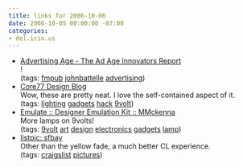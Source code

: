 ```yaml
---
title: links for 2006-10-06
date: 2006-10-05 00:00:00 -07:00
categories:
- del.icio.us
---
```


<ul class="delicious">
	<li>
		<div class="delicious-link"><a href="http://adage.com/article?article_id=112246">Advertising Age - The Ad Age Innovators Report</a></div>
		<div class="delicious-extended">!</div>
		<div class="delicious-tags">(tags: <a href="http://del.icio.us/torrez/fmpub">fmpub</a> <a href="http://del.icio.us/torrez/johnbattelle">johnbattelle</a> <a href="http://del.icio.us/torrez/advertising">advertising</a>)</div>
	</li>
	<li>
		<div class="delicious-link"><a href="http://www.core77.com/blog/technology/richard_lawsons_9voltive_4679.asp">Core77 Design Blog</a></div>
		<div class="delicious-extended">Wow, these are pretty neat. I love the self-contained aspect of it.</div>
		<div class="delicious-tags">(tags: <a href="http://del.icio.us/torrez/lighting">lighting</a> <a href="http://del.icio.us/torrez/gadgets">gadgets</a> <a href="http://del.icio.us/torrez/hack">hack</a> <a href="http://del.icio.us/torrez/9volt">9volt</a>)</div>
	</li>
	<li>
		<div class="delicious-link"><a href="http://www.emulationkit.com/pages/product.html">Emulate :: Designer Emulation Kit :: MMckenna</a></div>
		<div class="delicious-extended">More lamps on 9volts!</div>
		<div class="delicious-tags">(tags: <a href="http://del.icio.us/torrez/9volt">9volt</a> <a href="http://del.icio.us/torrez/art">art</a> <a href="http://del.icio.us/torrez/design">design</a> <a href="http://del.icio.us/torrez/electronics">electronics</a> <a href="http://del.icio.us/torrez/gadgets">gadgets</a> <a href="http://del.icio.us/torrez/lamp">lamp</a>)</div>
	</li>
	<li>
		<div class="delicious-link"><a href="http://sfbay.listpic.com/">listpic: sfbay</a></div>
		<div class="delicious-extended">Other than the yellow fade, a much better CL experience.</div>
		<div class="delicious-tags">(tags: <a href="http://del.icio.us/torrez/craigslist">craigslist</a> <a href="http://del.icio.us/torrez/pictures">pictures</a>)</div>
	</li>
</ul>
